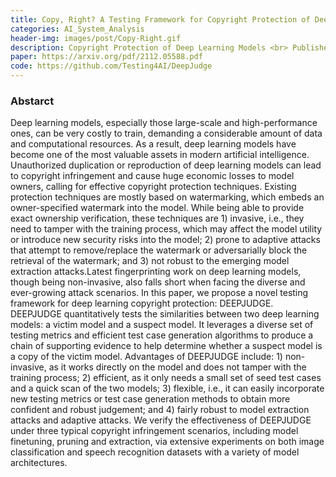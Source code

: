 ```yaml
---
title: Copy, Right? A Testing Framework for Copyright Protection of Deep Learning Models
categories: AI_System_Analysis
header-img: images/post/Copy-Right.gif
description: Copyright Protection of Deep Learning Models <br> Published in IEEE S&P 2022
paper: https://arxiv.org/pdf/2112.05588.pdf
code: https://github.com/Testing4AI/DeepJudge
---
```


### Abstarct
Deep learning models, especially those large-scale and high-performance ones, can be very costly to train, demanding a considerable amount of data and computational resources. As a result, deep learning models have become one of the most valuable assets in modern artificial intelligence. Unauthorized duplication or reproduction of deep learning models can lead to copyright infringement and cause huge economic losses to model owners, calling for effective copyright protection techniques. Existing protection techniques are mostly based on watermarking, which embeds an owner-specified watermark into the model. While being able to provide exact ownership verification, these techniques are 1) invasive, i.e., they need to tamper with the training process, which may affect the model utility or introduce new security risks into the model; 2) prone to adaptive attacks that attempt to remove/replace the watermark or adversarially block the retrieval of the watermark; and 3) not robust to the emerging model extraction attacks.Latest fingerprinting work on deep learning models, though being non-invasive, also falls short when facing the diverse and ever-growing attack scenarios. 
In this paper, we propose a novel testing framework for deep learning copyright protection: DEEPJUDGE. DEEPJUDGE quantitatively tests the similarities between two deep learning models: a victim model and a suspect model. It leverages a diverse set of testing metrics and efficient test case generation algorithms to produce a chain of supporting evidence to help determine whether a suspect model is a copy of the victim model. Advantages of DEEPJUDGE include: 1) non-invasive, as it works directly on the model and does not tamper with the training process; 2) efficient, as it only needs a small set of seed test cases and a quick scan of the two models; 3) flexible, i.e., it can easily incorporate new testing metrics or test case generation methods to obtain more confident and robust judgement; and 4) fairly robust to model extraction attacks and adaptive attacks. We verify the effectiveness of DEEPJUDGE under three typical copyright infringement scenarios, including model finetuning, pruning and extraction, via extensive experiments on both image classification and speech recognition datasets with a variety of model architectures.